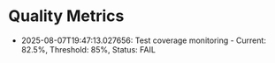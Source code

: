 # Quality Metrics

- 2025-08-07T19:47:13.027656: Test coverage monitoring - Current: 82.5%, Threshold: 85%, Status: FAIL
